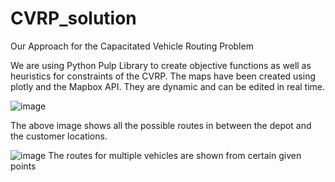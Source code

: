 # CVRP_solution
Our Approach for the Capacitated Vehicle Routing Problem

We are using Python Pulp Library to create objective functions as well as heuristics for constraints of the CVRP.
The maps have been created using plotly and the Mapbox API. They are dynamic and can be edited in real time.


![image](https://github.com/Kunaluu/CVRP_solution/assets/84574932/a14a383f-b7cd-4fbb-98d4-fc27aaafb38a)

The above image shows all the possible routes in between the depot and the customer locations.

![image](https://github.com/Kunaluu/CVRP_solution/assets/84574932/71f2c5d7-bd6a-471c-a49f-5b811cd7a8cd)
The routes for multiple vehicles are shown from certain given points
